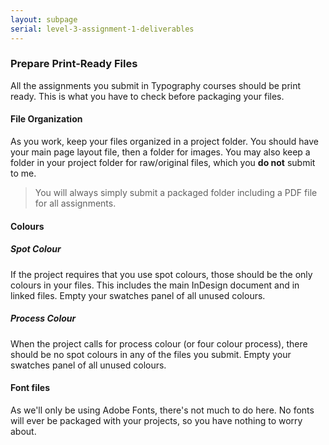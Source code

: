 ```yaml
---
layout: subpage
serial: level-3-assignment-1-deliverables
---
```

### Prepare Print-Ready Files

All the assignments you submit in Typography courses should be print ready. This is what you have to check before packaging your files.

#### File Organization

As you work, keep your files organized in a project folder. You should have your main page layout file, then a folder for images. You may also keep a folder in your project folder for raw/original files, which you **do not** submit to me.

> You will always simply submit a packaged folder including a PDF file for all assignments.

#### Colours

##### Spot Colour

If the project requires that you use spot colours, those should be the only colours in your files. This includes the main InDesign document and in linked files. Empty your swatches panel of all unused colours.

##### Process Colour

When the project calls for process colour (or four colour process), there should be no spot colours in any of the files you submit. Empty your swatches panel of all unused colours.

#### Font files

As we'll only be using Adobe Fonts, there's not much to do here. No fonts will ever be packaged with your projects, so you have nothing to worry about.